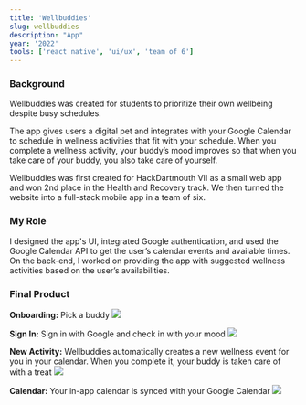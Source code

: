 ```yaml
---
title: 'Wellbuddies'
slug: wellbuddies
description: "App"
year: '2022'
tools: ['react native', 'ui/ux', 'team of 6']
---
```


### Background

Wellbuddies was created for students to prioritize their own wellbeing despite busy schedules. 

The app gives users a digital pet and integrates with your Google Calendar to schedule in wellness activities that fit with your schedule. When you complete a wellness activity, your buddy’s mood improves so that when you take care of your buddy, you also take care of yourself.

Wellbuddies was first created for HackDartmouth VII as a small web app and won 2nd place in the Health and Recovery track. We then turned the website into a full-stack mobile app in a team of six.

### My Role

I designed the app's UI, integrated Google authentication, and used the Google Calendar API to get the user’s calendar events and available times. On the back-end, I worked on providing the app with suggested wellness activities based on the user’s availabilities.

### Final Product

**Onboarding:** Pick a buddy
<img src="/assets/wellbuddies/onboard.gif">

**Sign In:** Sign in with Google and check in with your mood
<img src="/assets/wellbuddies/welcome.gif">

**New Activity:** Wellbuddies automatically creates a new wellness event for you in your calendar. When you complete it, your buddy is taken care of with a treat
<img src="/assets/wellbuddies/activity.gif">

**Calendar:** Your in-app calendar is synced with your Google Calendar
<img src="/assets/wellbuddies/calendar.png">
